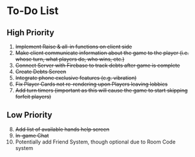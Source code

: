 # To-Do List
## High Priority

1. ~~Implement Raise & all-in functions on client side~~
2. ~~Make client communicate information about the game to the player (i.e. whose turn, what players do, who wins, etc.)~~
3. ~~Connect Server with Firebase to track debts after game is complete~~
4. ~~Create Debts Screen~~
5. ~~Integrate phone exclusive features (e.g. vibration)~~
6. ~~Fix Player Cards not re-rendering upon Players leaving lobbies~~
7. ~~Add turn timers (important as this will cause the game to start skipping forfeit players)~~
## Low Priority
8. ~~Add list of available hands help screen~~
9. ~~In-game Chat~~
10. Potentially add Friend System, though optional due to Room Code system

